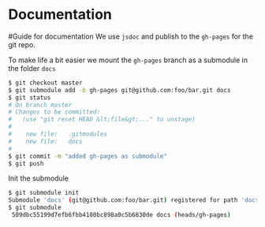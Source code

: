 Documentation
=============

#Guide for documentation
We use `jsdoc` and publish to the `gh-pages` for the git repo.

To make life a bit easier we mount the `gh-pages` branch as a submodule in the
folder `docs`

```bash
$ git checkout master
$ git submodule add -b gh-pages git@github.com:foo/bar.git docs
$ git status
# On branch master
# Changes to be committed:
#   (use "git reset HEAD &lt;file&gt;..." to unstage)
#
#    new file:   .gitmodules
#    new file:   docs
#
$ git commit -m "added gh-pages as submodule"
$ git push
```

Init the submodule
```bash
$ git submodule init
Submodule 'docs' (git@github.com:foo/bar.git) registered for path 'docs'
$ git submodule 
 509dbc55199d7efb6fbb4180bc898a0c5b6830de docs (heads/gh-pages)
```